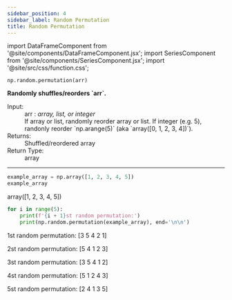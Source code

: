 ```yaml
---
sidebar_position: 4
sidebar_label: Random Permutation
title: Random Permutation
---
```


import DataFrameComponent from '@site/components/DataFrameComponent.jsx';
import SeriesComponent from '@site/components/SeriesComponent.jsx';
import '@site/src/css/function.css';

<code>np.random.permutation(arr)</code>

<div className='base'>
    <p><strong>Randomly shuffles/reorders `arr`.</strong></p>
    <dl>
        <dt className='term'>Input:</dt>
        <dd className='parameter'>arr : <em>array, list, or integer</em></dd>
        <dd className='parameter-description'>If array or list, randomly reorder array or list. If integer (e.g. 5), randonly reorder `np.arange(5)` (aka `array([0, 1, 2, 3, 4])`).</dd>
        <dt className='term'>Returns:</dt>
        <dd>Shuffled/reordered array</dd>
        <dt className='term'>Return Type:</dt>
        <dd>array</dd>
    </dl>
</div>

---
```python
example_array = np.array([1, 2, 3, 4, 5])
example_array
```
array([1, 2, 3, 4, 5])

```python
for i in range(5):
    print(f'{i + 1}st random permutation:')
    print(np.random.permutation(example_array), end='\n\n')
```
1st random permutation:
[3 5 4 2 1]

2st random permutation:
[5 4 1 2 3]

3st random permutation:
[3 5 4 1 2]

4st random permutation:
[5 1 2 4 3]

5st random permutation:
[2 4 1 3 5]